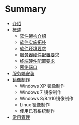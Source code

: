 # Summary

* [介绍](README.md)
* [概述](gai_nian.md)
   * [软件架构介绍](ruan_jian_jia_gou_jie_shao.md)
   * [软件实施拓扑](ruan_jian_shi_shi_tuo_pu.md)
   * [软件环境要求](ruan_jian_pei_zhi_yao_qiu.md)
   * [服务器硬件配置要求](pei_zhi_yao_qiu.md)
   * [终端硬件配置要求](zhong_duan_ying_jian_pei_zhi_yao_qiu.md)
   * [网络端口](wang_luo_duan_kou.md)
* [服务端安装](fu_wu_duan_an_zhuang.md)
* [镜像制作](jing_xiang_zhi_zuo.md)
   * Windows XP 镜像制作
   * Windows 7 镜像制作
   * Windows 8/8.1/10镜像制作
   * Linux 镜像制作
   * 使用已有系统制作
* [常用管理](chang_yong_guan_li.md)

